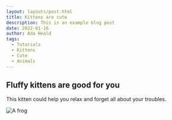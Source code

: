 ```yaml
---
layout: layouts/post.html
title: Kittens are cute
description: This is an example blog post
date: 2022-01-16
author: Ada Heald
tags:
  - Tutorials
  - Kittens
  - Cute
  - Animals
---
```


## Fluffy kittens are good for you

This kitten could help you relax and forget all about your troubles.

<img title="a title" alt="A frog" src="/assets/images/kitty.jpg">
